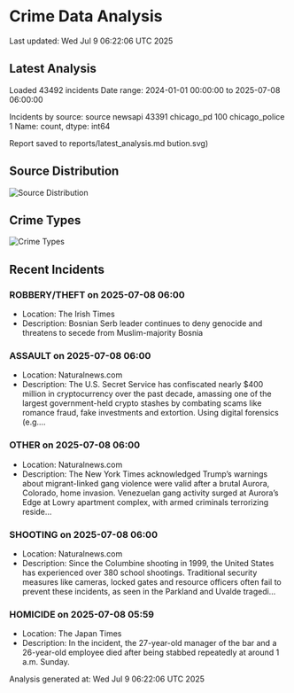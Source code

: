 # Crime Data Analysis
Last updated: Wed Jul  9 06:22:06 UTC 2025

## Latest Analysis

Loaded 43492 incidents
Date range: 2024-01-01 00:00:00 to 2025-07-08 06:00:00

Incidents by source:
source
newsapi           43391
chicago_pd          100
chicago_police        1
Name: count, dtype: int64

Report saved to reports/latest_analysis.md
bution.svg)

## Source Distribution
![Source Distribution](images/source_distribution.svg)

## Crime Types
![Crime Types](images/crime_types.svg)

## Recent Incidents

### ROBBERY/THEFT on 2025-07-08 06:00
- Location: The Irish Times
- Description: Bosnian Serb leader continues to deny genocide and threatens to secede from Muslim-majority Bosnia


### ASSAULT on 2025-07-08 06:00
- Location: Naturalnews.com
- Description: The U.S. Secret Service has confiscated nearly $400 million in cryptocurrency over the past decade, amassing one of the largest government-held crypto stashes by combating scams like romance fraud, fake investments and extortion. Using digital forensics (e.g.…


### OTHER on 2025-07-08 06:00
- Location: Naturalnews.com
- Description: The New York Times acknowledged Trump’s warnings about migrant-linked gang violence were valid after a brutal Aurora, Colorado, home invasion. Venezuelan gang activity surged at Aurora’s Edge at Lowry apartment complex, with armed criminals terrorizing reside…


### SHOOTING on 2025-07-08 06:00
- Location: Naturalnews.com
- Description: Since the Columbine shooting in 1999, the United States has experienced over 380 school shootings. Traditional security measures like cameras, locked gates and resource officers often fail to prevent these incidents, as seen in the Parkland and Uvalde tragedi…


### HOMICIDE on 2025-07-08 05:59
- Location: The Japan Times
- Description: In the incident, the 27-year-old manager of the bar and a 26-year-old employee died after being stabbed repeatedly at around 1 a.m. Sunday.

Analysis generated at: Wed Jul  9 06:22:06 UTC 2025
